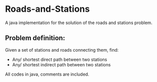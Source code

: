 # Roads-and-Stations
A java implementation for the solution of the roads and stations problem.

## Problem definition:
Given a set of stations and roads connecting them, find:
- Any/ shortest direct path between two stations 
- Any/ shortest indirect path between two stations

All codes in java, comments are included.
